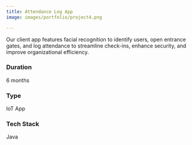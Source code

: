 ```yaml
---
title: Attendance Log App
image: images/portfolio/project4.png

---
```

Our client app features facial recognition to identify users, open entrance gates, and log attendance to streamline check-ins, enhance security, and improve organizational efficiency.

### Duration
6 months

### Type
IoT App

### Tech Stack
Java
